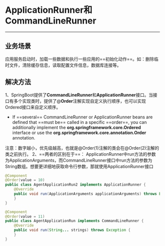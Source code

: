 # ApplicationRunner和CommandLineRunner

---

## 业务场景

应用服务启动时，加载一些数据和执行一些应用的==初始化动作==。如：删除临时文件，清除缓存信息，读取配置文件信息，数据库连接等。

## 解决方法

1、SpringBoot提供了**CommandLineRunner**和**ApplicationRunner**接口。当接口有多个实现类时，提供了@**Order**注解实现自定义执行顺序，也可以实现Ordered接口来自定义顺序。

+ If ==several== CommandLineRunner or ApplicationRunner beans are defined that ==must be== called in a specific ==order==, you can additionally implement the **org.springframework.core.Ordered** interface or use the **org.springframework.core.annotation.Order** annotation.

注意：数字越小，优先级越高，也就是@Order(1)注解的类会在@Order(2)注解的类之前执行。
2、==两者的区别在于==：
ApplicationRunner中run方法的参数为ApplicationArguments，而CommandLineRunner接口中run方法的参数为String数组。想要更详细地获取命令行参数，那就使用ApplicationRunner接口

```java
@Component
@Order(value = 10)
public class AgentApplicationRun2 implements ApplicationRunner {
    @Override
    public void run(ApplicationArguments applicationArguments) throws Exception {
    }
}
```

```java
@Component
@Order(value = 11)
public class AgentApplicationRun implements CommandLineRunner {
    @Override
    public void run(String... strings) throws Exception {
    }
}
```
